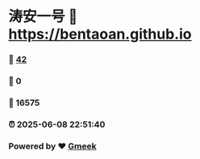 # 涛安一号 :link: https://bentaoan.github.io 
### :page_facing_up: [42](https://bentaoan.github.io/tag.html) 
### :speech_balloon: 0 
### :hibiscus: 16575 
### :alarm_clock: 2025-06-08 22:51:40 
### Powered by :heart: [Gmeek](https://github.com/Meekdai/Gmeek)
